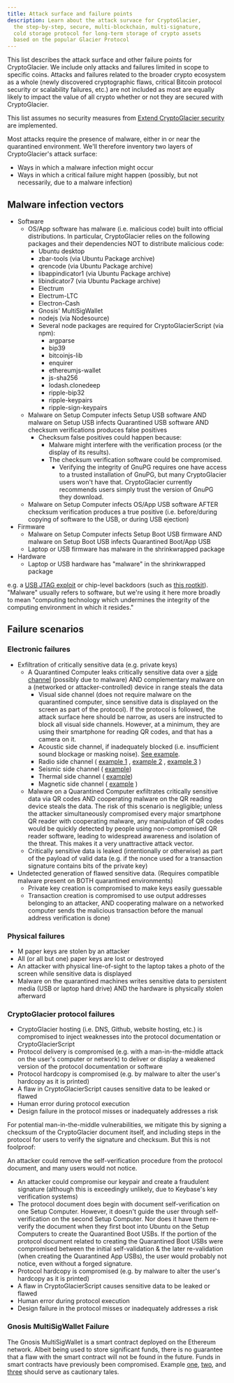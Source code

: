 ```yaml
---
title: Attack surface and failure points
description: Learn about the attack survace for CryptoGlacier,
  the step-by-step, secure, multi-blockchain, multi-signature,
  cold storage protocol for long-term storage of crypto assets
  based on the popular Glacier Protocol
---
```


This list describes the attack surface and other failure points for
CryptoGlacier. We
include only attacks and failures limited in scope to specific coins.
Attacks and failures related to the broader crypto ecosystem as a whole (newly
discovered cryptographic flaws, critical Bitcoin protocol security or
scalability failures, etc.) are not included as most are equally likely to
impact the value of all crypto whether or not they are secured with
CryptoGlacier.

This list assumes no security measures from [Extend CryptoGlacier security](../extend/security.md) are implemented.

Most attacks require the presence of malware, either in or near the quarantined environment. We'll therefore inventory two layers of CryptoGlacier's attack surface:

* Ways in which a malware infection might occur
* Ways in which a critical failure might happen (possibly, but not necessarily, due to a malware infection)

## Malware infection vectors

* Software
  * OS/App software has malware (i.e. malicious code) built into official distributions. In particular, CryptoGlacier relies on the following packages and their dependencies NOT to distribute malicious code:
    * Ubuntu desktop
    * zbar-tools (via Ubuntu Package archive)
    * qrencode (via Ubuntu Package archive)
    * libappindicator1 (via Ubuntu Package archive)
    * libindicator7 (via Ubuntu Package archive)
    * Electrum
    * Electrum-LTC
    * Electron-Cash
    * Gnosis' MultiSigWallet
    * nodejs (via Nodesource)
    * Several node packages are required for CryptoGlacierScript (via npm):
      * argparse
      * bip39
      * bitcoinjs-lib
      * enquirer
      * ethereumjs-wallet
      * js-sha256
      * lodash.clonedeep
      * ripple-bip32
      * ripple-keypairs
      * ripple-sign-keypairs
  * Malware on Setup Computer infects Setup USB software AND malware on Setup USB infects Quarantined USB software AND checksum verifications produces false positives
    * Checksum false positives could happen because:
      * Malware might interfere with the verification process (or the display of its results).
      * The checksum verification software could be compromised.
        * Verifying the integrity of GnuPG requires one have access to a trusted installation of GnuPG, but many CryptoGlacier users won't have that. CryptoGlacier currently recommends users simply trust the version of GnuPG they download.
  * Malware on Setup Computer infects OS/App USB software AFTER checksum verification produces a true positive (i.e. before/during copying of software to the USB, or during USB ejection)
* Firmware
  * Malware on Setup Computer infects Setup Boot USB firmware AND malware on Setup Boot USB infects Quarantined Boot/App USB
  * Laptop or USB firmware has malware in the shrinkwrapped package
* Hardware
  * Laptop or USB hardware has "malware" in the shrinkwrapped package

e.g. a  [USB JTAG exploit](http://www.itnews.com.au/news/intel-debugger-interface-open-to-hacking-via-usb-446889)  or chip-level backdoors (such as
[this rootkit](https://www.wired.com/2016/06/demonically-clever-backdoor-hides-inside-computer-chip/)). "Malware" usually refers to software, but we're using it here more broadly to mean "computing technology which undermines the integrity of the computing environment in which it resides."

## Failure scenarios

### Electronic failures

* Exfiltration of critically sensitive data (e.g. private keys)
  * A Quarantined Computer leaks critically sensitive data over a
  [side channel](https://en.wikipedia.org/wiki/Side-channel_attack)
  (possibly due to malware) AND complementary malware on a (networked or attacker-controlled) device in range steals the data
    * Visual side channel (does not require malware on the quarantined computer, since sensitive data is displayed on the screen as part of the protocol).
    If the protocol is followed, the attack surface here should be narrow, as users are instructed to block all visual side channels. However, at a minimum, they are using their smartphone for reading QR codes, and that has a camera on it.
    * Acoustic side channel, if inadequately blocked (i.e. insufficient sound blockage or masking noise). [See example](https://www.wired.com/2016/06/clever-attack-uses-sound-computers-fan-steal-data/).
    * Radio side channel ( [example 1](https://www.usenix.org/legacy/event/sec09/tech/full_papers/vuagnoux.pdf) , [example 2](http://cyber.bgu.ac.il/content/how-leak-sensitive-data-isolated-computer-air-gap-near-mobile-phone-airhopper) , [example 3](https://www.wired.com/2015/06/radio-bug-can-steal-laptop-crypto-keys-fits-inside-pita/) )
    * Seismic side channel ( [example](https://www.cc.gatech.edu/fac/traynor/papers/traynor-ccs11.pdf))
    * Thermal side channel ( [example](http://cyber.bgu.ac.il/blog/bitwhisper-heat-air-gap))
    * Magnetic side channel ( [example](http://fc15.ifca.ai/preproceedings/paper_14.pdf) )
  * Malware on a Quarantined Computer exfiltrates critically sensitive data via QR codes AND cooperating malware on the QR reading device steals the data.
  The risk of this scenario is negligible; unless the attacker simultaneously compromised every major smartphone QR reader with cooperating malware, any manipulation of QR codes would be quickly detected by people using non-compromised QR reader software, leading to widespread awareness and isolation of the threat. This makes it a very unattractive attack vector.
  * Critically sensitive data is leaked (intentionally or otherwise) as part of the payload of valid data (e.g. if the nonce used for a transaction signature contains bits of the private key)
* Undetected generation of flawed sensitive data.
(Requires compatible malware present on BOTH quarantined environments)
  * Private key creation is compromised to make keys easily guessable
  * Transaction creation is compromised to use output addresses belonging to an attacker, AND cooperating malware on a networked computer sends the malicious transaction before the manual address verification is done)

### Physical failures

* M paper keys are stolen by an attacker
* All (or all but one) paper keys are lost or destroyed
* An attacker with physical line-of-sight to the laptop takes a photo of the screen while sensitive data is displayed
* Malware on the quarantined machines writes sensitive data to persistent media (USB or laptop hard drive) AND the hardware is physically stolen afterward

### CryptoGlacier protocol failures
* CryptoGlacier hosting (i.e. DNS, Github, website hosting, etc.) is compromised
to inject weaknesses into the protocol documentation or CryptoGlacierScript
* Protocol delivery is compromised (e.g. with
a man-in-the-middle attack on the user's computer or network) to deliver
or display a weakened version of the protocol documentation or
software
* Protocol hardcopy is compromised (e.g. by malware to alter the user's hardcopy as it is printed)
* A flaw in CryptoGlacierScript causes sensitive data to be leaked or flawed
* Human error during protocol execution
* Design failure in the protocol misses or inadequately addresses a risk

For potential man-in-the-middle vulnerabilities, we mitigate this by signing a
checksum of the CryptoGlacier document itself, and including steps in the protocol for
users to verify the signature and checksum. But this is not foolproof:


An attacker could remove the self-verification procedure from the protocol document,
and many users would not notice.
* An attacker could compromise our keypair and create a fraudulent signature
(although this is exceedingly unlikely, due to Keybase's key verification systems)
* The protocol document does begin with document self-verification on one Setup
Computer. However, it doesn't guide the user through self-verification on the second
Setup Computer. Nor does it have them re-verify the document when they first boot
into Ubuntu on the Setup Computers to create the Quarantined Boot USBs. If the
portion of the protocol document related to creating the Quarantined Boot USBs were
compromised between the initial self-validation & the later re-validation (when
creating the Quarantined App USBs), the user would probably not notice, even without
a forged signature.
* Protocol hardcopy is compromised (e.g. by malware to alter the user's hardcopy as
it is printed)
* A flaw in CryptoGlacierScript causes sensitive data to be leaked or flawed
* Human error during protocol execution
* Design failure in the protocol misses or inadequately addresses a risk

### Gnosis MultiSigWallet Failure
The Gnosis MultiSigWallet is a smart contract deployed on the Ethereum network.
Albeit being used to store significant funds, there is no guarantee that a flaw
with the smart contract will not be found in the future. Funds in smart
contracts have previously been compromised. Example [one](https://www.coindesk.com/30-million-ether-reported-stolen-parity-wallet-breach),
[two](https://medium.com/swlh/the-story-of-the-dao-its-history-and-consequences-71e6a8a551ee),
and [three](https://mashable.com/2017/11/08/ethereum-parity-bug/) should serve
as cautionary tales.
